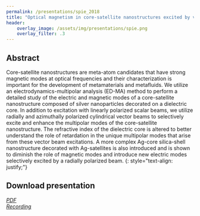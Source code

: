 ```yaml
---
permalink: /presentations/spie_2018
title: "Optical magnetism in core-satellite nanostructures excited by vector beams"
header:
    overlay_image: /assets/img/presentations/spie.png
    overlay_filter: .3
---
```


## Abstract
Core-satellite nanostructures are meta-atom candidates that have strong magnetic modes at optical frequencies and their characterization is important for the development of metamaterials and metafluids. We utilize an electrodynamics-multipolar analysis (ED-MA) method to perform a detailed study of the electric and magnetic modes of a core-satellite nanostructure composed of silver nanoparticles decorated on a dielectric core. In addition to excitation with linearly polarized scalar beams, we utilize radially and azimuthally polarized cylindrical vector beams to selectively excite and enhance the multipolar modes of the core-satellite nanostructure. The refractive index of the dielectric core is altered to better understand the role of retardation in the unique multipolar modes that arise from these vector beam excitations. A more complex Ag-core silica-shell nanostructure decorated with Ag-satellites is also introduced and is shown to diminish the role of magnetic modes and introduce new electric modes selectively excited by a radially polarized beam.
{: style="text-align: justify;"}

## Download presentation
[<i class="far fa-file-pdf"> PDF</i>](https://jparker.nyc3.digitaloceanspaces.com/presentations/spie_2018.pdf)  
[<i class="far fa-play-circle"> Recording</i>](https://doi.org/10.1117/12.2290877)
